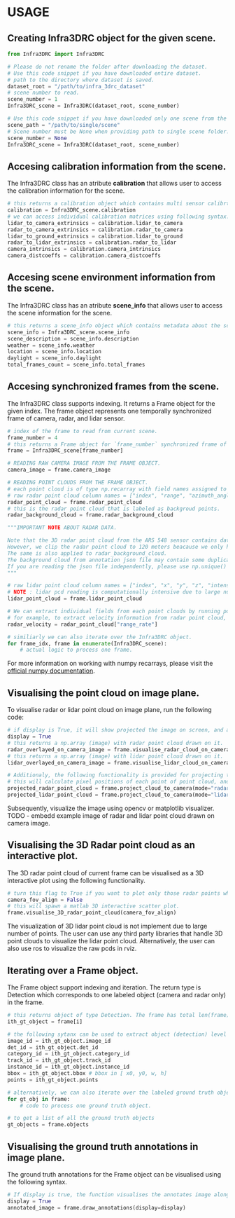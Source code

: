 # USAGE

## Creating Infra3DRC object for the given scene.

```python
from Infra3DRC import Infra3DRC

# Please do not rename the folder after downloading the dataset. 
# Use this code snippet if you have downloaded entire dataset.
# path to the directory where dataset is saved.
dataset_root = "/path/to/infra_3drc_dataset"
# scene number to read.
scene_number = 1 
Infra3DRC_scene = Infra3DRC(dataset_root, scene_number)

# Use this code snippet if you have downloaded only one scene from the dataset. 
scene_path = "/path/to/single/scene"
# Scene number must be None when providing path to single scene folder.
scene_number = None 
Infra3DRC_scene = Infra3DRC(dataset_root, scene_number)
```
## Accesing calibration information from the scene.
The Infra3DRC class has an atribute **calibration** that allows user to access the calibration information for the scene.

```python
# this returns a calibration object which contains multi sensor calibrtaion matrices.
calibration = Infra3DRC_scene.calibration
# we can access individual calibration matrices using following syntax.
lidar_to_camera_extrinsics = calibration.lidar_to_camera
radar_to_camera_extrinsics = calibration.radar_to_camera
lidar_to_ground_extrinsics = calibration.lidar_to_ground
radar_to_lidar_extrinsics = calibration.radar_to_lidar
camera_intrinsics = calibration.camera_intrinsics
camera_distcoeffs = calibration.camera_distcoeffs
```
## Accesing scene environment information from the scene.
The Infra3DRC class has an atribute **scene_info** that allows user to access the scene information for the scene.

```python
# this returns a scene_info object which contains metadata about the scene.
scene_info = Infra3DRC_scene.scene_info
scene_description = scene_info.description
weather = scene_info.weather
location = scene_info.location
daylight = scene_info.daylight
total_frames_count = scene_info.total_frames
```
## Accesing synchronized frames from the scene.

The Infra3DRC class supports indexing. It returns a Frame object for the given index.
The frame object represents one temporally synchronized frame of camera, radar, and lidar sensor. 

```python
# index of the frame to read from current scene.
frame_number = 4
# this returns a Frame object for `frame_number` synchronized frame of camera, radar and lidar sensor.
frame = Infra3DRC_scene[frame_number]

# READING RAW CAMERA IMAGE FROM THE FRAME OBJECT.
camera_image = frame.camera_image

# READING POINT CLOUDS FROM THE FRAME OBJECT.
# each point cloud is of type np.recarray with field names assigned to each column.
# raw radar point cloud column names = ["index", "range", "azimuth_angle", "elevation_angle", "range_rate", "rcs", "x", "y", "z"].
radar_point_cloud = frame.radar_point_cloud
# this is the radar point cloud that is labeled as backgroud points.
radar_background_cloud = frame.radar_background_cloud

"""IMPORTANT NOTE ABOUT RADAR DATA.

Note that the 3D radar point cloud from the ARS 548 sensor contains data up to 300 meters in the x direction. 
However, we clip the radar point cloud to 120 meters beacause we only have ground truth annotations up to 120 meters.
The same is also applied to radar_background_cloud.
The background cloud from annotation json file may contain some duplicate points. These are removed when reading the json file.
If you are reading the json file independently, please use np.unique() function to remove any possible duplicates from numpy reacarray.
"""

# raw lidar point cloud column names = ["index", "x", "y", "z", "intensity", "t", "reflectivity", "ring", "ambient", "range"]
# NOTE : lidar pcd reading is computationally intensive due to large number of points., so it takes some time to run the following one line of code.
lidar_point_cloud = frame.lidar_point_cloud

# We can extract individual fields from each point clouds by running point_cloud["field_name"]
# for example, to extract velocity information from radar point cloud, we can use following code.
radar_velocity = radar_point_cloud["range_rate"]

# similiarly we can also iterate over the Infra3DRC object.
for frame_idx, frame in enumerate(Infra3DRC_scene):
    # actual logic to process one frame.
```
For more information on working with numpy recarrays, please visit the [official numpy documentation](https://numpy.org/doc/stable/reference/generated/numpy.recarray.html).

## Visualising the point cloud on image plane.

To visualise radar or lidar point cloud on image plane, run the following code: 

```python
# if display is True, it will show projected the image on screen, and also return it, otherwise the function will only return the image with point cloud drawn on it.
display = True
# this returns a np.array (image) with radar point cloud drawn on it.
radar_overlayed_on_camera_image = frame.visualise_radar_cloud_on_camera(display=display)
# this returns a np.array (image) with lidar point cloud drawn on it.
lidar_overlayed_on_camera_image = frame.visualise_lidar_cloud_on_camera(display=display)

# Additionaly, the following functionality is provided for projecting the point cloud on the image. 
# this will calculate pixel positions of each point of point cloud, and add new columns for u,v in the original cloud.
projected_radar_point_cloud = frame.project_cloud_to_camera(mode="radar",cloud=frame.radar_point_cloud)
projected_lidar_point_cloud = frame.project_cloud_to_camera(mode="lidar",cloud=frame.lidar_point_cloud)
```
Subsequently, visualize the image using opencv or matplotlib visualizer.
TODO - embedd example image of radar and lidar point cloud drawn on camera image.

## Visualising the 3D Radar point cloud as an interactive plot.
The 3D radar point cloud of current frame can be visualised as a 3D interactive plot using the following functionality.
```python
# turn this flag to True if you want to plot only those radar points which fall within camera field of view.
camera_fov_align = False
# this will spawn a matlab 3D interactive scatter plot.
frame.visualise_3D_radar_point_cloud(camera_fov_align)
```
The visualization of 3D lidar point cloud is not implement due to large number of points. The user can use any third party libraries that handle 3D point clouds to visualize the lidar point cloud. Alternatively, the user can also use ros to visualize the raw pcds in rviz.

## Iterating over a Frame object.

The Frame object support indexing and iteration. The return type is Detection which corresponds to one labeled object (camera and radar only) in the frame.

```python
# this returns object of type Detection. The frame has total len(frame) number of labeled ground truth objects.
ith_gt_object = frame[i]

# the following sytanx can be used to extract object (detection) level information.
image_id = ith_gt_object.image_id
det_id = ith_gt_object.det_id
category_id = ith_gt_object.category_id
track_id = ith_gt_object.track_id
instance_id = ith_gt_object.instance_id
bbox = ith_gt_object.bbox # bbox in [ x0, y0, w, h]
points = ith_gt_object.points

# alternatively, we can also iterate over the labeled ground truth objects in the current frame.
for gt_obj in frame:
    # code to process one ground truth object.

# to get a list of all the ground truth objects
gt_objects = frame.objects
```

## Visualising the ground truth annotations in image plane.
The ground truth annotations for the Frame object can be visualised using the following syntax.
```python
# If display is true, the function visualises the annotates image along with returning it.
display = True
annotated_image = frame.draw_annotations(display=display)
```
